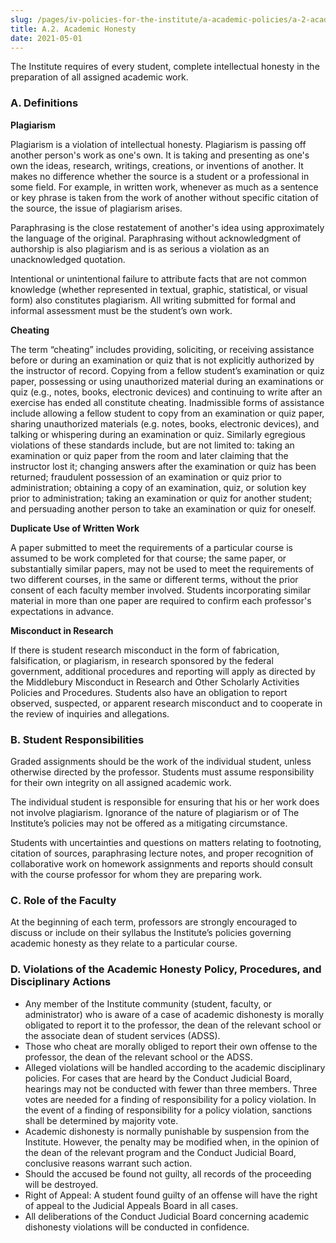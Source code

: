 ```yaml
---
slug: /pages/iv-policies-for-the-institute/a-academic-policies/a-2-academic-honesty
title: A.2. Academic Honesty
date: 2021-05-01
---
```

The Institute requires of every student, complete intellectual honesty in the preparation of all assigned academic work.

### A. Definitions

**Plagiarism**

Plagiarism is a violation of intellectual honesty. Plagiarism is passing off another person's work as one's own. It is taking and presenting as one's own the ideas, research, writings, creations, or inventions of another. It makes no difference whether the source is a student or a professional in some field. For example, in written work, whenever as much as a sentence or key phrase is taken from the work of another without specific citation of the source, the issue of plagiarism arises.

Paraphrasing is the close restatement of another's idea using approximately the language of the original. Paraphrasing without acknowledgment of authorship is also plagiarism and is as serious a violation as an unacknowledged quotation.

Intentional or unintentional failure to attribute facts that are not common knowledge (whether represented in textual, graphic, statistical, or visual form) also constitutes plagiarism. All writing submitted for formal and informal assessment must be the student’s own work.

**Cheating**

The term “cheating” includes providing, soliciting, or receiving assistance before or during an examination or quiz that is not explicitly authorized by the instructor of record. Copying from a fellow student’s examination or quiz paper, possessing or using unauthorized material during an examinations or quiz (e.g., notes, books, electronic devices) and continuing to write after an exercise has ended all constitute cheating. Inadmissible forms of assistance include allowing a fellow student to copy from an examination or quiz paper, sharing unauthorized materials (e.g. notes, books, electronic devices), and talking or whispering during an examination or quiz. Similarly egregious violations of these standards include, but are not limited to: taking an examination or quiz paper from the room and later claiming that the instructor lost it; changing answers after the examination or quiz has been returned; fraudulent possession of an examination or quiz prior to administration; obtaining a copy of an examination, quiz, or solution key prior to administration; taking an examination or quiz for another student; and persuading another person to take an examination or quiz for oneself.

**Duplicate Use of Written Work**

A paper submitted to meet the requirements of a particular course is assumed to be work completed for that course; the same paper, or substantially similar papers, may not be used to meet the requirements of two different courses, in the same or different terms, without the prior consent of each faculty member involved. Students incorporating similar material in more than one paper are required to confirm each professor's expectations in advance.

**Misconduct in Research**

If there is student research misconduct in the form of fabrication, falsification, or plagiarism, in research sponsored by the federal government, additional procedures and reporting will apply as directed by the Middlebury Misconduct in Research and Other Scholarly Activities Policies and Procedures. Students also have an obligation to report observed, suspected, or apparent research misconduct and to cooperate in the review of inquiries and allegations.

### B. Student Responsibilities

Graded assignments should be the work of the individual student, unless otherwise directed by the professor. Students must assume responsibility for their own integrity on all assigned academic work.

The individual student is responsible for ensuring that his or her work does not involve plagiarism. Ignorance of the nature of plagiarism or of The Institute’s policies may not be offered as a mitigating circumstance.

Students with uncertainties and questions on matters relating to footnoting, citation of sources, paraphrasing lecture notes, and proper recognition of collaborative work on homework assignments and reports should consult with the course professor for whom they are preparing work.

### C. Role of the Faculty

At the beginning of each term, professors are strongly encouraged to discuss or include on their syllabus the Institute’s policies governing academic honesty as they relate to a particular course.

### D. Violations of the Academic Honesty Policy, Procedures, and Disciplinary Actions

*   Any member of the Institute community (student, faculty, or administrator) who is aware of a case of academic dishonesty is morally obligated to report it to the professor, the dean of the relevant school or the associate dean of student services (ADSS).
*   Those who cheat are morally obliged to report their own offense to the professor, the dean of the relevant school or the ADSS.
*   Alleged violations will be handled according to the academic disciplinary policies. For cases that are heard by the Conduct Judicial Board, hearings may not be conducted with fewer than three members. Three votes are needed for a finding of responsibility for a policy violation. In the event of a finding of responsibility for a policy violation, sanctions shall be determined by majority vote.
*   Academic dishonesty is normally punishable by suspension from the Institute. However, the penalty may be modified when, in the opinion of the dean of the relevant program and the Conduct Judicial Board, conclusive reasons warrant such action.
*   Should the accused be found not guilty, all records of the proceeding will be destroyed.
*   Right of Appeal: A student found guilty of an offense will have the right of appeal to the Judicial Appeals Board in all cases.
*   All deliberations of the Conduct Judicial Board concerning academic dishonesty violations will be conducted in confidence.